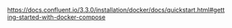https://docs.confluent.io/3.3.0/installation/docker/docs/quickstart.html#getting-started-with-docker-compose